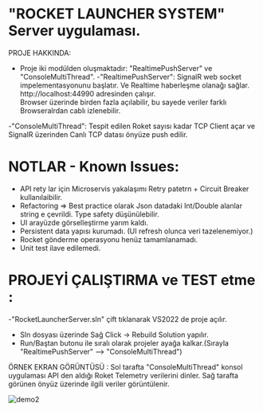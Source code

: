 # "ROCKET LAUNCHER SYSTEM"  Server uygulaması.

PROJE HAKKINDA:
- Proje iki modülden oluşmaktadır:  "RealtimePushServer" ve "ConsoleMultiThread". 
-"RealtimePushServer": SignalR web socket impelementasyonunu başlatır. Ve Realtime haberleşme olanağı sağlar.
  http://localhost:44990  adresinden çalışır.  
  Browser üzerinde birden fazla açılabilir, bu sayede veriler farklı Browseralrdan cablı izlenebilir.

-"ConsoleMultiThread": Tespit edilen Roket sayısı kadar TCP Client açar ve SignalR üzerinden Canlı TCP datası önyüze push edilir.

# NOTLAR - Known Issues:
- API rety lar için Microservis yakalaşımı Retry patetrn + Circuit Breaker kullanılaibilir.
- Refactoring => Best practice olarak Json datadaki Int/Double alanlar string e çevrildi. Type safety düşünülebilir.
- UI arayüzde görselleştirme yarım kaldı. 
- Persistent data yapısı kurumadı. (UI refresh olunca veri tazelenemiyor.)
- Rocket gönderme operasyonu henüz tamamlanamadı.
- Unit test ilave edilemedi.

# PROJEYİ ÇALIŞTIRMA ve TEST etme :
-"RocketLauncherServer.sln"  çift tıklanarak VS2022 de proje açılır.
- Sln dosyası üzerinde Sağ Click -> Rebuild Solution  yapılır.  
- Run/Baştan butonu ile sıralı olarak projeler ayağa kalkar.(Sırayla "RealtimePushServer" --> "ConsoleMultiThread")


ÖRNEK EKRAN GÖRÜNTÜSÜ :
Sol tarafta  "ConsoleMultiThread"  konsol uygulaması API den aldığı Roket Telemetry verilerini dinler.
Sağ tarafta görünen önyüz üzerinde ilgili veriler görüntülenir.

![demo2](https://user-images.githubusercontent.com/49819371/167137431-a980cb3f-d152-49ef-bc3d-e0681c4b93bf.jpg)
